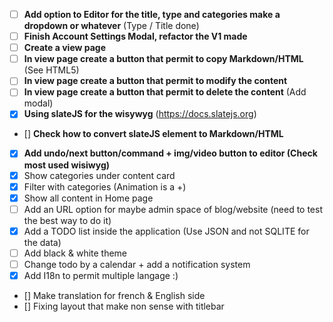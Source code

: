 - [ ] **Add option to Editor for the title, type and categories make a dropdown or whatever** (Type / Title done)
- [ ] **Finish Account Settings Modal, refactor the V1 made**
- [ ] **Create a view page**
- [ ] **In view page create a button that permit to copy Markdown/HTML** (See HTML5)
- [ ] **In view page create a button that permit to modify the content**
- [ ] **In view page create a button that permit to delete the content** (Add modal)
- [x] **Using slateJS for the wisywyg** (https://docs.slatejs.org)
- [] **Check how to convert slateJS element to Markdown/HTML**
- [X] **Add undo/next button/command + img/video button to editor (Check most used wisiwyg)**
- [x] Show categories under content card
- [x] Filter with categories (Animation is a +)
- [x] Show all content in Home page
- [ ] Add an URL option for maybe admin space of blog/website (need to test the best way to do it)
- [x] Add a TODO list inside the application (Use JSON and not SQLITE for the data)
- [ ] Add black & white theme
- [ ] Change todo by a calendar + add a notification system
- [X] Add I18n to permit multiple langage :)
- [] Make translation for french & English side
- [] Fixing layout that make non sense with titlebar